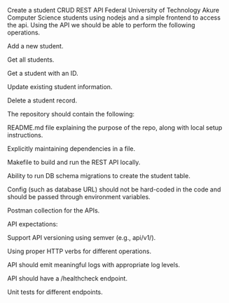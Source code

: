 Create a student CRUD REST API  Federal University of Technology Akure Computer Science students using nodejs and a simple frontend to access the api. 
Using the API we should be able to perform the following operations.

Add a new student.

Get all students.

Get a student with an ID.

Update existing student information.

Delete a student record.

The repository should contain the following:

README.md file explaining the purpose of the repo, along with local setup instructions.

Explicitly maintaining dependencies in a file.

Makefile to build and run the REST API locally.

Ability to run DB schema migrations to create the student table.

Config (such as database URL) should not be hard-coded in the code and should be passed through environment variables.

Postman collection for the APIs.

API expectations:

Support API versioning using semver (e.g., api/v1/<resource>).

Using proper HTTP verbs for different operations.

API should emit meaningful logs with appropriate log levels.

API should have a /healthcheck endpoint.

Unit tests for different endpoints.